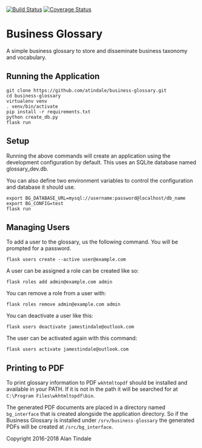 [![Build Status](https://travis-ci.org/atindale/business-glossary.svg?branch=master)](https://travis-ci.org/atindale/business-glossary)
[![Coverage Status](https://coveralls.io/repos/github/atindale/business-glossary/badge.svg?branch=master)](https://coveralls.io/github/atindale/business-glossary?branch=master)

# Business Glossary

A simple business glossary to store and disseminate business taxonomy and vocabulary.

## Running the Application

```
git clone https://github.com/atindale/business-glossary.git
cd business-glossary
virtualenv venv
. venv/bin/activate
pip install -r requirements.txt
python create_db.py
flask run
```

## Setup

Running the above commands will create an application using the development configuration by default. This uses an SQLite database named glossary_dev.db.

You can also define two environment variables to control the configuration and database it should use.

```
export BG_DATABASE_URL=mysql://username:password@localhost/db_name
export BG_CONFIG=test
flask run
```

## Managing Users

To add a user to the glossary, us the following command. You will be prompted for a password.

```
flask users create --active user@example.com
```

A user can be assigned a role can be created like so:

```
flask roles add admin@example.com admin
```

You can remove a role from a user with:

```
flask roles remove admin@example.com admin
```

You can deactivate a user like this:

```
flask users deactivate jamestindale@outlook.com
```

The user can be activated again with this command:

```
flask users activate jamestindale@outlook.com
```

## Printing to PDF

To print glossary information to PDF `wkhtmltopdf` should be installed and available in your PATH. If it is not in the path it will be searched for at `C:\Program Files\wkhtmltopdf\bin`.

The generated PDF documents are placed in a directory named `bg_interface` that is created alongside the application directory. So if the Business Glossary is installed under `/srv/business-glossary` the generated PDFs will be created at `/src/bg_interface`.


Copyright 2016-2018 Alan Tindale
